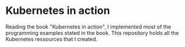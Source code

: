 # Kubernetes in action

Reading the book "Kubernetes in action", I implemented most of the programming examples stated in the book.
This repository holds all the Kubernetes ressources that I created.
